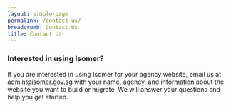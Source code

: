 ```yaml
---
layout: simple-page
permalink: /contact-us/
breadcrumb: Contact Us
title: Contact Us
---
```


### **Interested in using Isomer?**
If you are interested in using Isomer for your agency website, email us at admin@isomer.gov.sg with your name, agency, and information about the website you want to build or migrate. We will answer your questions and help you get started.
